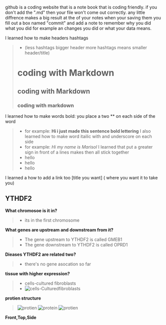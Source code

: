 github is a coding website that is a note book that is coding friendly.
if you don't add the ".md" then your file won't come out correctly. any little diffrence makes a big result 
at the of your notes when your saving them you fill out a box named "commit" and add a note to remember why you did what you did for example an changes you did or what your data means.

I learned how to make headers hashtags 
  > * (less hashtags bigger header more hashtags means smaller header/title)
># coding with Markdown
> ## coding with Markdown 
> ### coding with markdown
I learned how to make words bold: you place a two ** on each side of the word 
 > * for example: **Hi i just made this sentence bold lettering**
I also learned how to make word itailic with and underscore on each side 
 > * for example: _Hi my name is Marisol_
I learned that put a greater sign in front of a lines makes then all stick together
 > * hello 
 > * hello 
 > * hello 

I learned a how to add a link too [title you want]  ( where you want it to take you) 


## YTHDF2 
**What chromosoe is it in?**
 > * its in the first chromosome 

**What genes are upstream and downstream from it?**
 > * The gene upstream to YTHDF2 is called GMEB1
 > * The gene downstream to YTHDF2 is called OPRD1

**Dieases YTHDF2 are related two?**
 > * there's no gene asocation so far

**tissue with higher expression?**
 > * cells-cultured fibroblasts 
 > * ![cells-Culturedfibroblasts](https://genome.ucsc.edu/trash/hgc/gtexGene_genome_33d54_f4e3d0.png) 
 
**protien structure** 
 > ![protien](https://modbase.compbio.ucsf.edu/modbase-cgi/image/modbase.jpg?database_id=Q9Y5A9) ![protein](https://modbase.compbio.ucsf.edu/modbase-cgi/image/modbase.jpg?database_id=Q9Y5A9&axis=x&degree=90) ![protien](https://modbase.compbio.ucsf.edu/modbase-cgi/image/modbase.jpg?database_id=Q9Y5A9&axis=y&degree=90)
 
 **Front,Top,Side**
